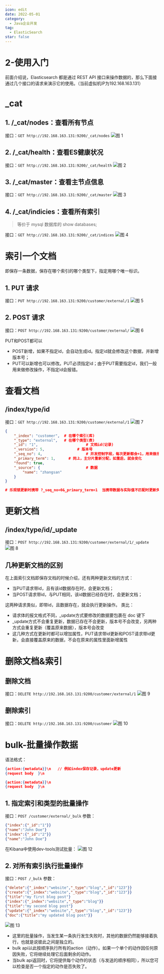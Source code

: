 ```yaml
---
icon: edit
date: 2022-05-01
category:
  - Java企业开发
tag:
  - ElasticSearch
star: false
---
```


# 2-使用入门


前面介绍说，Elasticsearch 都是通过 REST API 接口来操作数据的，那么下面接通过几个接口的请求来演示它的使用。（当前虚拟机IP为192.168.163.131）
# _cat
## 1. /_cat/nodes：查看所有节点
接口：`GET http://192.168.163.131:9200/_cat/nodes`
![图 1](https://cdn.liuhongjiao.cn/images/2023/02/15/2-hello-es/1676425453047.png)  

## 2. /_cat/health：查看ES健康状况
接口：`GET http://192.168.163.131:9200/_cat/health`
![图 2](https://cdn.liuhongjiao.cn/images/2023/02/15/2-hello-es/1676425465660.png)  

## 3. /_cat/master：查看主节点信息
接口：`GET http://192.168.163.131:9200/_cat/master`
![图 3](https://cdn.liuhongjiao.cn/images/2023/02/15/2-hello-es/1676425477555.png)  

## 4. /_cat/indicies：查看所有索引
> 等价于 mysql 数据库的 show databases;

接口：`GET http://192.168.163.131:9200/_cat/indices`
![图 4](https://cdn.liuhongjiao.cn/images/2023/02/15/2-hello-es/1676425496050.png)  

# 索引一个文档
即保存一条数据，保存在哪个索引的哪个类型下，指定用哪个唯一标识。
## 1. PUT 请求
接口：`PUT http://192.168.163.131:9200/customer/external/1`
![图 5](https://cdn.liuhongjiao.cn/images/2023/02/15/2-hello-es/1676425511027.png)  

## 2. POST 请求
接口：`POST http://192.168.163.131:9200/customer/external/`
![图 6](https://cdn.liuhongjiao.cn/images/2023/02/15/2-hello-es/1676425523830.png)  

PUT和POST都可以

- POST新增，如果不指定id，会自动生成id。指定id就会修改这个数据，并新增版本号；
- PUT可以新增也可以修改。PUT必须指定id；由于PUT需要指定id，我们一般用来做修改操作，不指定id会报错。
# 查看文档
## /index/type/id
接口：`GET http://192.168.163.131:9200/customer/external/1`
![图 7](https://cdn.liuhongjiao.cn/images/2023/02/15/2-hello-es/1676425535913.png)  

```json
{
    "_index": "customer",  # 在哪个索引(库)
    "_type": "external",   # 在哪个类型(表)
    "_id": "1",						 # 文档id(记录)
    "_version": 5,				 # 版本号
    "_seq_no": 4,					 # 并发控制字段，每次更新都会+1，用来做乐观锁
    "_primary_term": 1,		 # 同上，主分片重新分配，如重启，就会变化
    "found": true,
    "_source": {					 # 数据
        "name": "zhangsan"
    }
}

# 乐观锁更新时携带 ?_seq_no=0&_primary_term=1  当携带数据与实际值不匹配时更新失败
```
# 更新文档
## /index/type/id/_update
接口：`POST http://192.168.163.131:9200/customer/external/1/_update`
![图 8](https://cdn.liuhongjiao.cn/images/2023/02/15/2-hello-es/1676425548833.png)  

## 几种更新文档的区别
在上面索引文档即保存文档的时候介绍，还有两种更新文档的方式：

- 当PUT请求带id，且有该id数据存在时，会更新文档；
- 当POST请求带id，与PUT相同，该id数据已经存在时，会更新文档；

这两种请求类似，即带id，且数据存在，就会执行更新操作。
类比：

- 请求体的报文格式不同，_update方式要修改的数据要包裹在 doc 键下
- _update方式不会重复更新，数据已存在不会更新，版本号不会改变，另两种方式会重复更新（覆盖原来数据），版本号会改变
- 这几种方式在更新时都可以增加属性，PUT请求带id更新和POST请求带id更新，会直接覆盖原来的数据，不会在原来的属性里面新增属性
# 删除文档&索引
## 删除文档
接口：`DELETE http://192.168.163.131:9200/customer/external/1`
![图 9](https://cdn.liuhongjiao.cn/images/2023/02/15/2-hello-es/1676425563324.png)  

## 删除索引
接口：`DELETE http://192.168.163.131:9200/customer`
![图 10](https://cdn.liuhongjiao.cn/images/2023/02/15/2-hello-es/1676425572501.png)  

# bulk-批量操作数据
语法格式：
```json
{action:{metadata}}\n   // 例如index保存记录，update更新
{request body  }\n

{action:{metadata}}\n
{request body  }\n
```
## 1. 指定索引和类型的批量操作
接口：`POST /customer/external/_bulk`
参数：
```json
{"index":{"_id":"1"}}
{"name":"John Doe"}
{"index":{"_id":"2"}}
{"name":"John Doe"}
```
在Kibana中使用dev-tools测试批量：
![图 12](https://cdn.liuhongjiao.cn/images/2023/02/15/2-hello-es/1676425609453.png)  

## 2. 对所有索引执行批量操作
接口：`POST /_bulk`
参数：
```json
{"delete":{"_index":"website","_type":"blog","_id":"123"}}
{"create":{"_index":"website","_type":"blog","_id":"123"}}
{"title":"my first blog post"}
{"index":{"_index":"website","_type":"blog"}}
{"title":"my second blog post"}
{"update":{"_index":"website","_type":"blog","_id":"123"}}
{"doc":{"title":"my updated blog post"}}
```
![图 13](https://cdn.liuhongjiao.cn/images/2023/02/15/2-hello-es/1676425624022.png)  

- 这里的批量操作，当发生某一条执行发生失败时，其他的数据仍然能够接着执行，也就是说彼此之间是独立的。
- bulk api以此按顺序执行所有的action（动作）。如果一个单个的动作因任何原因失败，它将继续处理它后面剩余的动作。
- 当bulk api返回时，它将提供每个动作的状态（与发送的顺序相同），所以您可以检查是否一个指定的动作是否失败了。
